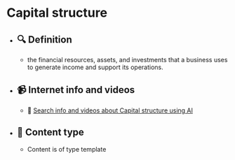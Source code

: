# Capital structure
- ## 🔍 Definition
  - the financial resources, assets, and investments that a business uses to generate income and support its operations.
- ## 📹 Internet info and videos
  - 🤖 [Search info and videos about Capital structure using AI](https://www.perplexity.ai/search?q=videos+about+Capital+structure:+the+financial+resources,+assets,+and+investments+that+a+business+uses+to+generate+income+and+support+its+operations.
)
- ## 📰 Content type 
  - Content is of type template
